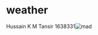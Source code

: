 # weather
Hussain K M Tansir 1638331![mad](https://user-images.githubusercontent.com/44799410/117533672-9af32480-b020-11eb-8f1c-33e0ceb9348c.jpg)
